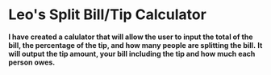 # Leo's Split Bill/Tip Calculator
**I have created a calulator that will allow the user to input the total of the bill, the percentage of the tip, and how many people are splitting the bill.**
**It will output the tip amount, your bill including the tip and how much each person owes.**
